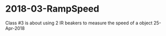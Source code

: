 # 2018-03-RampSpeed
Class #3 is about using 2 IR beakers to measure the speed of a object 
25-Apr-2018
